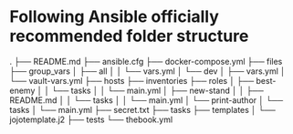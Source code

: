 # Following Ansible officially recommended folder structure

.
├── README.md
├── ansible.cfg
├── docker-compose.yml
├── files
├── group_vars
│   ├── all
│   │   └── vars.yml
│   └── dev
│       ├── vars.yml
│       └── vault-vars.yml
├── hosts
├── inventories
├── roles
│   ├── best-enemy
│   │   └── tasks
│   │       └── main.yml
│   ├── new-stand
│   │   ├── README.md
│   │   └── tasks
│   │       └── main.yml
│   └── print-author
│       └── tasks
│           └── main.yml
├── secret.txt
├── tasks
├── templates
│   └── jojotemplate.j2
├── tests
└── thebook.yml